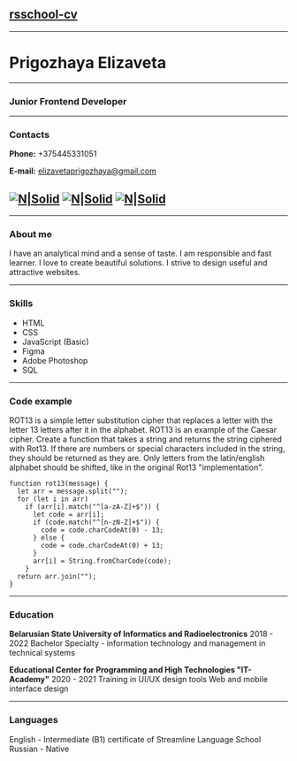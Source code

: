 ## [rsschool-cv](#адрес "cv")
----
# **Prigozhaya Elizaveta**
----
### Junior Frontend Developer
----
### Contacts
**Phone:** +375445331051

**E-mail:** elizavetaprigozhaya@gmail.com

[![N|Solid](https://i.ibb.co/54PLNpS/ion-logo-behance.png)](https://www.behance.net/Prigozhaya) [![N|Solid](https://i.ibb.co/ZLFcsJF/cib-telegram.png)](https://t.me/gorekorabl) [![N|Solid](https://i.ibb.co/93NftjB/bi-github.png)](https://github.com/prigozhaya)
-----
-----
### About me
I have an analytical mind and a sense of taste. I am responsible and fast learner. I love to create beautiful solutions. I strive to design useful and attractive websites.

-----
### Skills
* HTML
* CSS
* JavaScript (Basic)
* Figma
* Adobe Photoshop
* SQL
----
### Code example
ROT13 is a simple letter substitution cipher that replaces a letter with the letter 13 letters after it in the alphabet. ROT13 is an example of the Caesar cipher.
Create a function that takes a string and returns the string ciphered with Rot13. If there are numbers or special characters included in the string, they should be returned as they are. Only letters from the latin/english alphabet should be shifted, like in the original Rot13 "implementation".
```
function rot13(message) {
  let arr = message.split("");
  for (let i in arr)
    if (arr[i].match("^[a-zA-Z]+$")) {
      let code = arr[i];
      if (code.match("^[n-zN-Z]+$")) {
        code = code.charCodeAt(0) - 13;
      } else {
        code = code.charCodeAt(0) + 13;
      }
      arr[i] = String.fromCharCode(code);
    }
  return arr.join("");
}
```

----
### Education

**Belarusian State University of Informatics and Radioelectronics**
2018 - 2022 Bachelor
Specialty - information technology and management in technical systems

**Educational Center for Programming and High Technologies "IT-Academy"**
2020 - 2021
Training in UI/UX design tools
Web and mobile interface design

-----
### Languages
English - Intermediate (B1) certificate of Streamline Language School
Russian - Native

